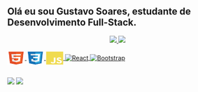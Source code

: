 ## Olá eu sou Gustavo Soares, estudante de Desenvolvimento Full-Stack.
<div align="center">
  <a href="https://github.com/Naufra1">
  <img height="180em" src="https://github-readme-stats.vercel.app/api?username=Naufra1&show_icons=true&theme=github_dark&count_private=true&include_all_commits=false"/>
  <img height="130em" src="https://github-readme-stats.vercel.app/api/top-langs/?username=Naufra1&layout=compact&langs_count=7&theme=tokyonight"/>
</div>
  
<div style="display: inline_block"><br>
  <img align="center" alt="HTML" height="30" width="40" src="https://raw.githubusercontent.com/devicons/devicon/master/icons/html5/html5-original.svg">
  <img align="center" alt="CSS" height="30" width="40" src="https://raw.githubusercontent.com/devicons/devicon/master/icons/css3/css3-original.svg">
  <img align="center" alt="Js" height="30" width="40" src="https://raw.githubusercontent.com/devicons/devicon/master/icons/javascript/javascript-plain.svg">
  <img align="center" alt="React" height="30" width="60" src="https://img.shields.io/badge/react-%2320232a.svg?style=for-the-badge&logo=react&               logoColor=%2361DAFB">
  <img align="center" alt="Bootstrap" height="30" width="100" src="https://img.shields.io/badge/bootstrap-%23563D7C.svg?style=for-the-badge&logo=bootstrap&logoColor=white">
</div>

##

<div> 
  
  <a href = "mailto:gustavoresende3e@gmail.com"><img src="https://img.shields.io/badge/Gmail-D14836?style=for-the-badge&logo=gmail&logoColor=white"></a>
    <a href="https://www.linkedin.com/in/GustavoResendeSoares" target="_blank"><img src="https://img.shields.io/badge/LinkedIn-0077B5?style=for-the-badge&logo=linkedin&logoColor=white" target="_blank"></a> 

</div>
